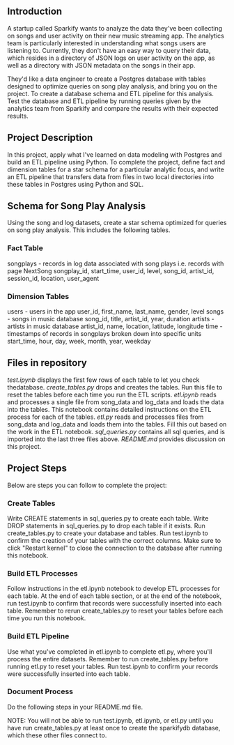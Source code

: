 ## Introduction
A startup called Sparkify wants to analyze the data they've been collecting on songs and user activity on their new music streaming app. The analytics team is particularly interested in understanding what songs users are listening to. Currently, they don't have an easy way to query their data, which resides in a directory of JSON logs on user activity on the app, as well as a directory with JSON metadata on the songs in their app.

They'd like a data engineer to create a Postgres database with tables designed to optimize queries on song play analysis, and bring you on the project. To create a database schema and ETL pipeline for this analysis. Test the database and ETL pipeline by running queries given by the analytics team from Sparkify and compare the results with their expected results.

## Project Description
In this project, apply what I've learned on data modeling with Postgres and build an ETL pipeline using Python. To complete the project, define fact and dimension tables for a star schema for a particular analytic focus, and write an ETL pipeline that transfers data from files in two local directories into these tables in Postgres using Python and SQL.

## Schema for Song Play Analysis
Using the song and log datasets, create a star schema optimized for queries on song play analysis. This includes the following tables.

### Fact Table
songplays - records in log data associated with song plays i.e. records with page NextSong
songplay_id, start_time, user_id, level, song_id, artist_id, session_id, location, user_agent
### Dimension Tables
users - users in the app
user_id, first_name, last_name, gender, level
songs - songs in music database
song_id, title, artist_id, year, duration
artists - artists in music database
artist_id, name, location, latitude, longitude
time - timestamps of records in songplays broken down into specific units
start_time, hour, day, week, month, year, weekday

## Files in repository
_test.ipynb_ displays the first few rows of each table to let you check thedatabase.
_create_tables.py_ drops and creates the tables. Run this file to reset the tables before each time you run the ETL scripts.
_etl.ipynb_ reads and processes a single file from song_data and log_data and loads the data into the tables. This notebook contains detailed instructions on the ETL process for each of the tables.
_etl.py_ reads and processes files from song_data and log_data and loads them into the tables. Fill this out based on the work in the ETL notebook.
_sql_queries.py_ contains all sql queries, and is imported into the last three files above.
_README.md_ provides discussion on this project.

## Project Steps
Below are steps you can follow to complete the project:

### Create Tables
Write CREATE statements in sql_queries.py to create each table.
Write DROP statements in sql_queries.py to drop each table if it exists.
Run create_tables.py to create your database and tables.
Run test.ipynb to confirm the creation of your tables with the correct columns. Make sure to click "Restart kernel" to close the connection to the database after running this notebook.
### Build ETL Processes
Follow instructions in the etl.ipynb notebook to develop ETL processes for each table. At the end of each table section, or at the end of the notebook, run test.ipynb to confirm that records were successfully inserted into each table. Remember to rerun create_tables.py to reset your tables before each time you run this notebook.

### Build ETL Pipeline
Use what you've completed in etl.ipynb to complete etl.py, where you'll process the entire datasets. Remember to run create_tables.py before running etl.py to reset your tables. Run test.ipynb to confirm your records were successfully inserted into each table.

### Document Process
Do the following steps in your README.md file.

NOTE: You will not be able to run test.ipynb, etl.ipynb, or etl.py until you have run create_tables.py at least once to create the sparkifydb database, which these other files connect to.